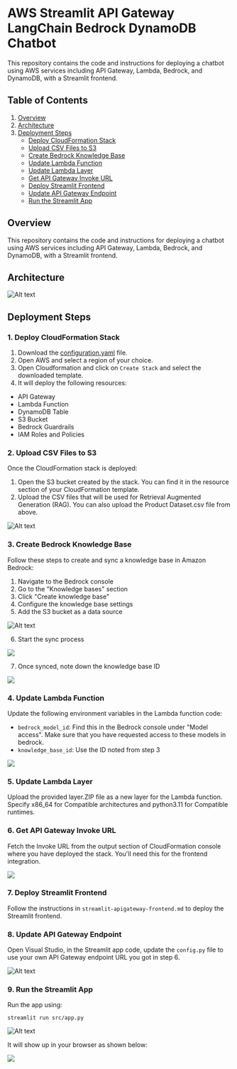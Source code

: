# AWS Streamlit API Gateway LangChain Bedrock DynamoDB Chatbot

This repository contains the code and instructions for deploying a chatbot using AWS services including API Gateway, Lambda, Bedrock, and DynamoDB, with a Streamlit frontend.

## Table of Contents
1. [Overview](#overview)
2. [Architecture](#architecture)
3. [Deployment Steps](#deploymentsteps)
   - [Deploy CloudFormation Stack](#1-deploy-cloudformation-stack)
   - [Upload CSV Files to S3](#2-upload-csv-files-to-s3)
   - [Create Bedrock Knowledge Base](#3-create-bedrock-knowledge-base)
   - [Update Lambda Function](#4-update-lambda-function)
   - [Update Lambda Layer](#5-update-lambda-layer)
   - [Get API Gateway Invoke URL](#6-Get-API-Gateway-Invoke-URL)
   - [Deploy Streamlit Frontend](#7-Deploy-Streamlit-Frontend)
   - [Update API Gateway Endpoint](#8-Update-API-Gateway-Endpoint)
   - [Run the Streamlit App](#9-Run-the-Streamlit-App)



## Overview

This repository contains the code and instructions for deploying a chatbot using AWS services including API Gateway, Lambda, Bedrock, and DynamoDB, with a Streamlit frontend.

## Architecture

   ![Alt text](https://github.com/Natasha24s/aws-streamlit-apigw-langchain-bedrock-dynamodb-chatbot/blob/main/images/arch.jpg)    

## Deployment Steps

### 1. Deploy CloudFormation Stack

1. Download the [configuration.yaml](https://github.com/Natasha24s/aws-streamlit-apigw-langchain-bedrock-dynamodb-chatbot/blob/main/configuration.yaml) file.
2. Open AWS and select a region of your choice.
3. Open Cloudformation and click on `Create Stack` and select the downloaded template.
4. It will deploy the following resources:

- API Gateway
- Lambda Function
- DynamoDB Table
- S3 Bucket
- Bedrock Guardrails
- IAM Roles and Policies

### 2. Upload CSV Files to S3

Once the CloudFormation stack is deployed:

1. Open the S3 bucket created by the stack. You can find it in the resource section of your CloudFormation template.
2. Upload the CSV files that will be used for Retrieval Augmented Generation (RAG). You can also upload the Product Dataset.csv file from above.

![Alt text](https://github.com/Natasha24s/aws-streamlit-apigw-langchain-bedrock-dynamodb-chatbot/blob/main/images/s3%20put%20object.png)


### 3. Create Bedrock Knowledge Base

Follow these steps to create and sync a knowledge base in Amazon Bedrock:

1. Navigate to the Bedrock console
2. Go to the "Knowledge bases" section
3. Click "Create knowledge base"
4. Configure the knowledge base settings
5. Add the S3 bucket as a data source

![Alt text](https://github.com/Natasha24s/aws-streamlit-apigw-langchain-bedrock-dynamodb-chatbot/blob/main/images/S3-data-source.png)

6. Start the sync process

![](https://github.com/Natasha24s/aws-streamlit-apigw-langchain-bedrock-dynamodb-chatbot/blob/main/images/sync%20data%20source.png)

7. Once synced, note down the knowledge base ID

![](https://github.com/Natasha24s/aws-streamlit-apigw-langchain-bedrock-dynamodb-chatbot/blob/main/images/Knowledge%20base%20ID.png)

### 4. Update Lambda Function

Update the following environment variables in the Lambda function code:

- `bedrock_model_id`: Find this in the Bedrock console under "Model access". Make sure that you have requested access to these models in bedrock.
- `knowledge_base_id`: Use the ID noted from step 3

![](https://github.com/Natasha24s/aws-streamlit-apigw-langchain-bedrock-dynamodb-chatbot/blob/main/images/environmentv.png)

### 5. Update Lambda Layer

Upload the provided layer.ZIP file as a new layer for the Lambda function. Specify x86_64 for Compatible architectures and python3.11 for Compatible runtimes.

### 6. Get API Gateway Invoke URL

Fetch the Invoke URL from the output section of CloudFormation console where you have deployed the stack. You'll need this for the frontend integration.

![](https://github.com/Natasha24s/aws-streamlit-apigw-langchain-bedrock-dynamodb-chatbot/blob/main/images/output.png)

### 7. Deploy Streamlit Frontend

Follow the instructions in `streamlit-apigateway-frontend.md` to deploy the Streamlit frontend.


### 8. Update API Gateway Endpoint

Open Visual Studio, in the Streamlit app code, update the `config.py` file to use your own API Gateway endpoint URL you got in step 6.

![Alt text](https://github.com/Natasha24s/aws-streamlit-apigw-langchain-bedrock-dynamodb-chatbot/blob/main/images/config.py%20file.png)

### 9. Run the Streamlit App

Run the app using:
   
`streamlit run src/app.py`

![Alt text](https://github.com/Natasha24s/aws-streamlit-apigw-langchain-bedrock-dynamodb-chatbot/blob/main/images/streamlit%20run%20command.png)

It will show up in your browser as shown below:

![](https://github.com/Natasha24s/aws-streamlit-apigw-langchain-bedrock-dynamodb-chatbot/blob/main/images/Streamlit.png)


